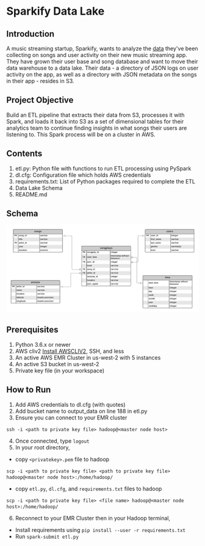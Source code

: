 # Sparkify Data Lake
## Introduction
A music streaming startup, Sparkify, wants to analyze the [data](http://millionsongdataset.com/) they've been collecting on songs and user activity on their new music streaming app. They have grown their user base and song database and want to move their data warehouse to a data lake. Their data - a directory of JSON logs on user activity on the app, as well as a directory with JSON metadata on the songs in their app - resides in S3.
## Project Objective
Build an ETL pipeline that extracts their data from S3, processes it with Spark, and loads it back into S3 as a set of dimensional tables for their analytics team to continue finding insights in what songs their users are listening to. This Spark process will be on a cluster in AWS.
## Contents
1. etl.py: Python file with functions to run ETL processing using PySpark
2. dl.cfg: Configuration file which holds AWS credentials
3. requirements.txt: List of Python packages required to complete the ETL
4. Data Lake Schema 
5. README.md
## Schema
![ERD](Sparkify_ERD.png)
## Prerequisites
1. Python 3.6.x or newer
2. AWS cliv2 [Install AWSCLIV2](https://docs.aws.amazon.com/cli/latest/userguide/getting-started-install.html), SSH, and less
4. An active AWS EMR Cluster in us-west-2 with 5 instances
5. An active S3 bucket in us-west-2
6. Private key file (in your workspace)
## How to Run
1. Add AWS credentials to dl.cfg (with quotes)
2. Add bucket name to output_data on line 188 in etl.py
3. Ensure you can connect to your EMR cluster
```
ssh -i <path to private key file> hadoop@<master node host>
```
4. Once connected, type `logout`
5. In your root directory, 
* copy `<privatekey>.pem` file to hadoop
```
scp -i <path to private key file> <path to private key file> hadoop@<master node host>:/home/hadoop/
```
* copy `etl.py`, `dl.cfg`, and `requirements.txt` files to hadoop
```
scp -i <path to private key file> <file name> hadoop@<master node host>:/home/hadoop/
```
6. Reconnect to your EMR Cluster then in your Hadoop terminal,
* Install requirements using `pip install --user -r requirements.txt`
* Run `spark-submit etl.py`
